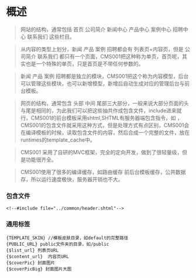 # 概述

> 网站的结构，通常包括 首页 公司简介 新闻中心 产品中心 案例中心 招聘中心 联系我们 这些栏目。

> 从内容的类型上划分，新闻 产品 案例 招聘都会有 列表页+内容页，但是 公司简介 联系我们 都只有一个页面，CMS001把这种称为单页，首页呢，其实也是一个特殊的单页，只是首页是不带任何参数的。

> 新闻 产品 案例 招聘都是独立的模块，CMS001把这个称为内容模型，后台可以管理这些模块，也可以新增模型，新增后自动生成对应的管理后台与前台模板。

> 网页的结构，通常包含 头部 中间 尾部三大部分，一般来说大部分页面的头与尾是相同的，为此我们可以把这些抽共作成包含文件，include进来就行，CMS001的前台模板采用shtml,SHTML有服务器端包含指令，如 <!--#include file="info.htm"-->，CMS001的包含文件就采用这种方式，但是处理方式有点区别，CMS001会在编译模板的时候，读取包含文件的内容，然后合成一个完整的文件，放在runtimes的template_cache中。

> CMS001 采用了自研的MVC框架，完全的定向开发，做到了很轻量级，但是功能很齐全。

> CMS001使用了很多的编译缓存，如路由缓存 前后台模板缓存，公共数据存，所以运行速度极快，服务器开销也不大。

### 包含文件
```
<!--#include file="../common/header.shtml"-->
```
### 通用标签

```
{TEMPLATE_SKIN} //模板皮肤目录，如default的完整路径
{PUBLIC_URL} public文件夹的目录，如/public
{$list_url} 列表页URL
{$content_url}  内容页URL
{$coverPic} 封面图片
{$coverPicBig} 封面图片大图
```



